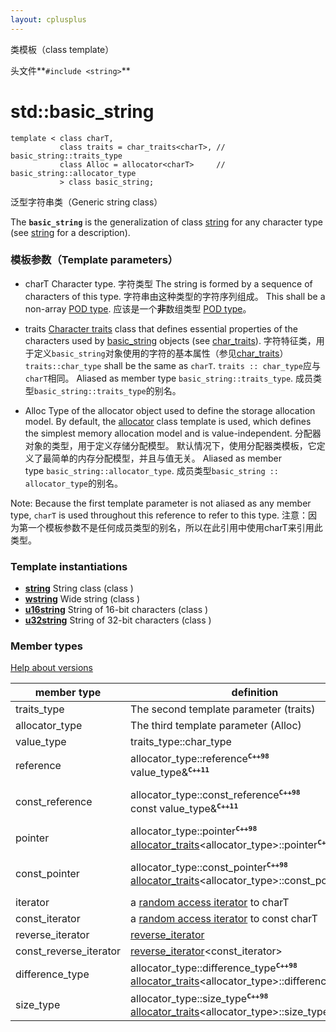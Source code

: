 ```yaml
---
layout: cplusplus
---
```

类模板（class template）

头文件**```#include <string>```**

# std::basic_string

```
template < class charT,
           class traits = char_traits<charT>, // basic_string::traits_type
           class Alloc = allocator<charT>     // basic_string::allocator_type
           > class basic_string;
```

泛型字符串类（Generic string class）

The **```basic_string```** is the generalization of class [string](http://www.cplusplus.com/string) for any character type (see [string](http://www.cplusplus.com/string) for a description).

### 模板参数（Template parameters）

* charT
Character type.
字符类型
The string is formed by a sequence of characters of this type.
字符串由这种类型的字符序列组成。
This shall be a non-array [POD type](http://www.cplusplus.com/is_pod).
应该是一个**非**数组类型 [POD type](http://www.cplusplus.com/is_pod)。

* traits
[Character traits](http://www.cplusplus.com/char_traits) class that defines essential properties of the characters used by [basic_string](http://www.cplusplus.com/basic_string) objects (see [char_traits](http://www.cplusplus.com/char_traits)).
字符特征类，用于定义```basic_string```对象使用的字符的基本属性（参见[char_traits](http://www.cplusplus.com/char_traits)）
```traits::char_type``` shall be the same as ```charT```.
```traits :: char_type```应与```charT```相同。
Aliased as member type ```basic_string::traits_type```.
成员类型```basic_string::traits_type```的别名。

* Alloc
Type of the allocator object used to define the storage allocation model. By default, the [allocator](http://www.cplusplus.com/allocator) class template is used, which defines the simplest memory allocation model and is value-independent.
分配器对象的类型，用于定义存储分配模型。 默认情况下，使用分配器类模板，它定义了最简单的内存分配模型，并且与值无关。
Aliased as member type ```basic_string::allocator_type```.
成员类型```basic_string :: allocator_type```的别名。

Note: Because the first template parameter is not aliased as any member type, ```charT``` is used throughout this reference to refer to this type.
注意：因为第一个模板参数不是任何成员类型的别名，所以在此引用中使用charT来引用此类型。

### Template instantiations

* [**string**](http://www.cplusplus.com/reference/string/string/)
String class (class )
* [**wstring**](http://www.cplusplus.com/reference/string/wstring/)
Wide string (class )
* [**u16string**](http://www.cplusplus.com/reference/string/u16string/)
String of 16-bit characters (class )
* [**u32string**](http://www.cplusplus.com/reference/string/u32string/)
String of 32-bit characters (class )

### Member types

[Help about versions](http://www.cplusplus.com/site/versions/)

| member type | definition | notes |
|-|-|-|
| traits_type | The second template parameter (traits) | defaults to: [char_traits](http://www.cplusplus.com/char_traits)<charT> |
| allocator_type | The third template parameter (Alloc) | defaults to: [allocator](http://www.cplusplus.com/allocator)<charT> |
| value_type | traits_type::char_type | shall be the same as charT |
| reference | allocator_type::reference<sup>**```C++98```**</sup><br/>value_type&<sup>**```C++11```**</sup> | for the default [allocator](http://www.cplusplus.com/allocator): charT&<sup>**```C++98```**</sup> |
| const_reference | allocator_type::const_reference<sup>**```C++98```**</sup><br/>const value_type&<sup>**```C++11```**</sup> | for the default [allocator](http://www.cplusplus.com/allocator): const charT&<sup>**```C++98```**</sup> |
| pointer | allocator_type::pointer<sup>**```C++98```**</sup><br/>[allocator_traits](http://www.cplusplus.com/allocator_traits)<allocator_type>::pointer<sup>**```C++11```**</sup> | for the default [allocator](http://www.cplusplus.com/allocator): charT* |
| const_pointer | allocator_type::const_pointer<sup>**```C++98```**</sup><br/>[allocator_traits](http://www.cplusplus.com/allocator_traits)<allocator_type>::const_pointer<sup>**```C++11```**</sup> | for the default [allocator](http://www.cplusplus.com/allocator): const charT* |
| iterator | a [random access iterator](http://www.cplusplus.com/RandomAccessIterator) to charT | convertible to const_iterator |
| const_iterator | a [random access iterator](http://www.cplusplus.com/RandomAccessIterator) to const charT |  |
| reverse_iterator | [reverse_iterator](http://www.cplusplus.com/reverse_iterator)<iterator> |  |
| const_reverse_iterator | [reverse_iterator](http://www.cplusplus.com/reverse_iterator)<const_iterator> |  |
| difference_type | allocator_type::difference_type<sup>**```C++98```**</sup><br/>[allocator_traits](http://www.cplusplus.com/allocator_traits)<allocator_type>::difference_type<sup>**```C++11```**</sup> | usually the same as [ptrdiff_t](http://www.cplusplus.com/ptrdiff_t) |
| size_type | allocator_type::size_type<sup>**```C++98```**</sup><br/>[allocator_traits](http://www.cplusplus.com/allocator_traits)<allocator_type>::size_type<sup>**```C++11```**</sup> | usually the same as [size_t](http://www.cplusplus.com/size_t) |
